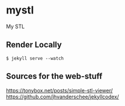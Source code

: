 # mystl

My STL

## Render Locally

    $ jekyll serve --watch

## Sources for the web-stuff

https://tonybox.net/posts/simple-stl-viewer/
https://github.com/jhvanderschee/jekyllcodex/
